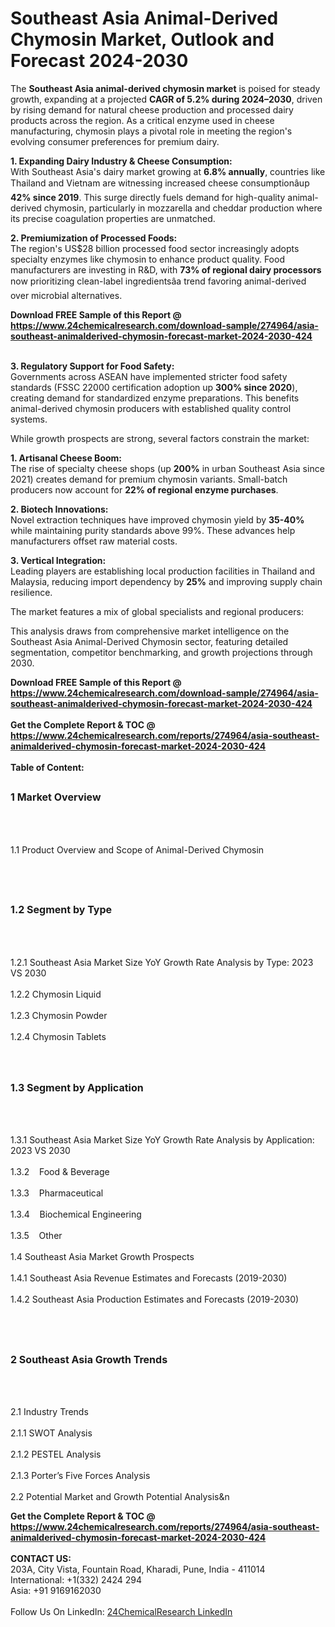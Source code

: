 <h1>Southeast Asia Animal-Derived Chymosin Market, Outlook and Forecast 2024-2030</h1><p>The <strong>Southeast Asia animal-derived chymosin market</strong> is poised for steady growth, expanding at a projected <strong>CAGR of 5.2% during 2024–2030</strong>, driven by rising demand for natural cheese production and processed dairy products across the region. As a critical enzyme used in cheese manufacturing, chymosin plays a pivotal role in meeting the region's evolving consumer preferences for premium dairy.</p><p><strong>1. Expanding Dairy Industry &amp; Cheese Consumption:</strong><br>
With Southeast Asia's dairy market growing at <strong>6.8% annually</strong>, countries like Thailand and Vietnam are witnessing increased cheese consumptionâup <strong>42% since 2019</strong>. This surge directly fuels demand for high-quality animal-derived chymosin, particularly in mozzarella and cheddar production where its precise coagulation properties are unmatched.</p><p><strong>2. Premiumization of Processed Foods:</strong><br>
The region's US$28 billion processed food sector increasingly adopts specialty enzymes like chymosin to enhance product quality. Food manufacturers are investing in R&amp;D, with <strong>73% of regional dairy processors</strong> now prioritizing clean-label ingredientsâa trend favoring animal-derived over microbial alternatives.</p><div><b>Download FREE Sample of this Report @ 
            <a href="https://www.24chemicalresearch.com/download-sample/274964/asia-southeast-animalderived-chymosin-forecast-market-2024-2030-424">
            https://www.24chemicalresearch.com/download-sample/274964/asia-southeast-animalderived-chymosin-forecast-market-2024-2030-424</a></b></div><br><p><strong>3. Regulatory Support for Food Safety:</strong><br>
Governments across ASEAN have implemented stricter food safety standards (FSSC 22000 certification adoption up <strong>300% since 2020</strong>), creating demand for standardized enzyme preparations. This benefits animal-derived chymosin producers with established quality control systems.</p><p>While growth prospects are strong, several factors constrain the market:</p><p><strong>1. Artisanal Cheese Boom:</strong><br>
The rise of specialty cheese shops (up <strong>200%</strong> in urban Southeast Asia since 2021) creates demand for premium chymosin variants. Small-batch producers now account for <strong>22% of regional enzyme purchases</strong>.</p><p><strong>2. Biotech Innovations:</strong><br>
Novel extraction techniques have improved chymosin yield by <strong>35-40%</strong> while maintaining purity standards above 99%. These advances help manufacturers offset raw material costs.</p><p><strong>3. Vertical Integration:</strong><br>
Leading players are establishing local production facilities in Thailand and Malaysia, reducing import dependency by <strong>25%</strong> and improving supply chain resilience.</p><p>The market features a mix of global specialists and regional producers:</p><p>This analysis draws from comprehensive market intelligence on the Southeast Asia Animal-Derived Chymosin sector, featuring detailed segmentation, competitor benchmarking, and growth projections through 2030.</p><div><b>Download FREE Sample of this Report @ 
            <a href="https://www.24chemicalresearch.com/download-sample/274964/asia-southeast-animalderived-chymosin-forecast-market-2024-2030-424">
            https://www.24chemicalresearch.com/download-sample/274964/asia-southeast-animalderived-chymosin-forecast-market-2024-2030-424</a></b></div><br><div><b>Get the Complete Report & TOC @ 
            <a href="https://www.24chemicalresearch.com/reports/274964/asia-southeast-animalderived-chymosin-forecast-market-2024-2030-424">
            https://www.24chemicalresearch.com/reports/274964/asia-southeast-animalderived-chymosin-forecast-market-2024-2030-424</a></b></div><br>
            <b>Table of Content:</b><p><h2><span style="font-size:16px"><strong>1 Market Overview&nbsp;&nbsp; &nbsp;</strong></span></h2><br />
<br />
<p>1.1 Product Overview and Scope of Animal-Derived Chymosin&nbsp;</p><br />
<br />
<h2><strong><span style="font-size:16px">1.2 Segment by Type&nbsp;&nbsp; &nbsp;</span></strong></h2><br />
<br />
<p>1.2.1 Southeast Asia Market Size YoY Growth Rate Analysis by Type: 2023 VS 2030&nbsp;&nbsp; &nbsp;<br /><br />
1.2.2 Chymosin Liquid&nbsp;&nbsp; &nbsp;<br /><br />
1.2.3 Chymosin Powder<br /><br />
1.2.4 Chymosin Tablets<br /><br />
<br />
<h2><span style="font-size:16px"><strong>1.3 Segment by Application&nbsp;&nbsp;</strong></span></h2><br />
<br />
<p>1.3.1 Southeast Asia Market Size YoY Growth Rate Analysis by Application: 2023 VS 2030&nbsp;&nbsp; &nbsp;<br /><br />
1.3.2&nbsp;&nbsp; &nbsp;Food & Beverage<br /><br />
1.3.3&nbsp;&nbsp; &nbsp;Pharmaceutical<br /><br />
1.3.4&nbsp;&nbsp; &nbsp;Biochemical Engineering<br /><br />
1.3.5&nbsp;&nbsp; &nbsp;Other<br /><br />
1.4 Southeast Asia Market Growth Prospects&nbsp;&nbsp; &nbsp;<br /><br />
1.4.1 Southeast Asia Revenue Estimates and Forecasts (2019-2030)&nbsp;&nbsp; &nbsp;<br /><br />
1.4.2 Southeast Asia Production Estimates and Forecasts (2019-2030)&nbsp;&nbsp;</p><br />
<br />
<h2><span style="font-size:16px"><strong>2 Southeast Asia Growth Trends&nbsp;&nbsp; &nbsp;</strong></span></h2><br />
<br />
<p>2.1 Industry Trends&nbsp;&nbsp; &nbsp;<br /><br />
2.1.1 SWOT Analysis&nbsp;&nbsp; &nbsp;<br /><br />
2.1.2 PESTEL Analysis&nbsp;&nbsp; &nbsp;<br /><br />
2.1.3 Porter&rsquo;s Five Forces Analysis&nbsp;&nbsp; &nbsp;<br /><br />
2.2 Potential Market and Growth Potential Analysis&n</p><div><b>Get the Complete Report & TOC @ 
            <a href="https://www.24chemicalresearch.com/reports/274964/asia-southeast-animalderived-chymosin-forecast-market-2024-2030-424">
            https://www.24chemicalresearch.com/reports/274964/asia-southeast-animalderived-chymosin-forecast-market-2024-2030-424</a></b></div><br><b>CONTACT US:</b><br>
            203A, City Vista, Fountain Road, Kharadi, Pune, India - 411014<br>
            International: +1(332) 2424 294<br>
            Asia: +91 9169162030 <br><br>
            Follow Us On LinkedIn: <a href="https://www.linkedin.com/company/24chemicalresearch/">24ChemicalResearch LinkedIn</a>